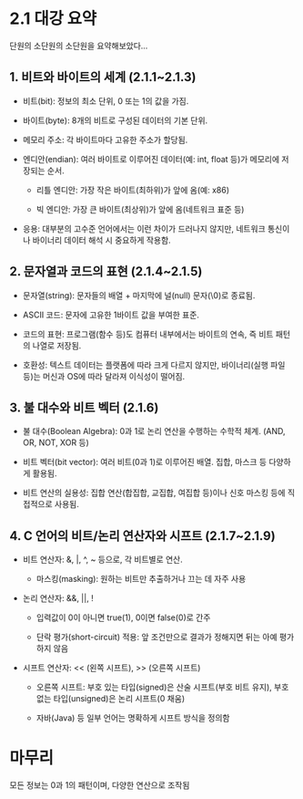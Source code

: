 # 2.1 대강 요약

단원의 소단원의 소단원을 요약해보았다...

## 1. 비트와 바이트의 세계 (2.1.1~2.1.3)
- 비트(bit): 정보의 최소 단위, 0 또는 1의 값을 가짐.

- 바이트(byte): 8개의 비트로 구성된 데이터의 기본 단위.

- 메모리 주소: 각 바이트마다 고유한 주소가 할당됨.

- 엔디안(endian): 여러 바이트로 이루어진 데이터(예: int, float 등)가 메모리에 저장되는 순서.

    - 리틀 엔디안: 가장 작은 바이트(최하위)가 앞에 옴(예: x86)

    - 빅 엔디안: 가장 큰 바이트(최상위)가 앞에 옴(네트워크 표준 등)

- 응용: 대부분의 고수준 언어에서는 이런 차이가 드러나지 않지만, 네트워크 통신이나 바이너리 데이터 해석 시 중요하게 작용함.

## 2. 문자열과 코드의 표현 (2.1.4~2.1.5)
- 문자열(string): 문자들의 배열 + 마지막에 널(null) 문자(\0)로 종료됨.

- ASCII 코드: 문자에 고유한 1바이트 값을 부여한 표준.

- 코드의 표현: 프로그램(함수 등)도 컴퓨터 내부에서는 바이트의 연속, 즉 비트 패턴의 나열로 저장됨.

- 호환성: 텍스트 데이터는 플랫폼에 따라 크게 다르지 않지만, 바이너리(실행 파일 등)는 머신과 OS에 따라 달라져 이식성이 떨어짐.

## 3. 불 대수와 비트 벡터 (2.1.6)
- 불 대수(Boolean Algebra): 0과 1로 논리 연산을 수행하는 수학적 체계.
(AND, OR, NOT, XOR 등)

- 비트 벡터(bit vector): 여러 비트(0과 1)로 이루어진 배열. 집합, 마스크 등 다양하게 활용됨.

- 비트 연산의 실용성: 집합 연산(합집합, 교집합, 여집합 등)이나 신호 마스킹 등에 직접적으로 사용됨.

## 4. C 언어의 비트/논리 연산자와 시프트 (2.1.7~2.1.9)
- 비트 연산자: &, |, ^, ~ 등으로, 각 비트별로 연산.

    - 마스킹(masking): 원하는 비트만 추출하거나 끄는 데 자주 사용

- 논리 연산자: &&, ||, !

    - 입력값이 0이 아니면 true(1), 0이면 false(0)로 간주

    - 단락 평가(short-circuit) 적용: 앞 조건만으로 결과가 정해지면 뒤는 아예 평가하지 않음

- 시프트 연산자: << (왼쪽 시프트), >> (오른쪽 시프트)

    - 오른쪽 시프트: 부호 있는 타입(signed)은 산술 시프트(부호 비트 유지), 부호 없는 타입(unsigned)은 논리 시프트(0 채움)

    - 자바(Java) 등 일부 언어는 명확하게 시프트 방식을 정의함

# 마무리

모든 정보는 0과 1의 패턴이며, 다양한 연산으로 조작됨